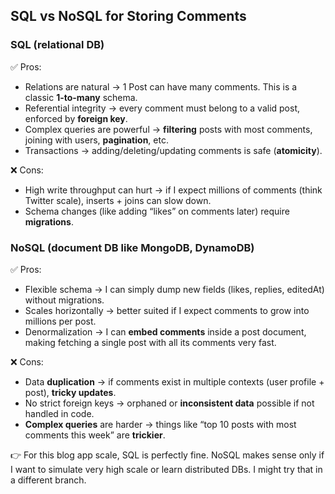 ## SQL vs NoSQL for Storing Comments
### SQL (relational DB)

✅ Pros:

- Relations are natural → 1 Post can have many comments. This is a classic **1-to-many** schema.
- Referential integrity → every comment must belong to a valid post, enforced by **foreign key**.
- Complex queries are powerful → **filtering** posts with most comments, joining with users, **pagination**, etc.
- Transactions → adding/deleting/updating comments is safe (**atomicity**).

❌ Cons:

- High write throughput can hurt → if I expect millions of comments (think Twitter scale), inserts + joins can slow down.
- Schema changes (like adding “likes” on comments later) require **migrations**.

### NoSQL (document DB like MongoDB, DynamoDB)

✅ Pros:

- Flexible schema → I can simply dump new fields (likes, replies, editedAt) without migrations.
- Scales horizontally → better suited if I expect comments to grow into millions per post.
- Denormalization → I can **embed comments** inside a post document, making fetching a single post with all its comments very fast.

❌ Cons:

- Data **duplication** → if comments exist in multiple contexts (user profile + post), **tricky updates**.
- No strict foreign keys → orphaned or **inconsistent data** possible if not handled in code.
- **Complex queries** are harder → things like “top 10 posts with most comments this week” are **trickier**.

👉 For this blog app scale, SQL is perfectly fine. NoSQL makes sense only if I want to simulate very high scale or learn distributed DBs. I might try that in a different branch.